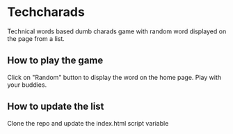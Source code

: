 # Techcharads
Technical words based dumb charads game with random word displayed on the page from a list.

## How to play the game
Click on "Random" button to display the word on the home page.
Play with your buddies.

## How to update the list
Clone the repo and update the index.html script variable

